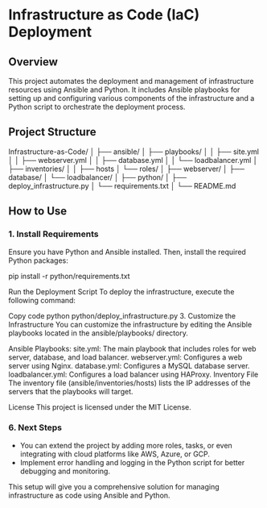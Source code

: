 # Infrastructure as Code (IaC) Deployment

## Overview

This project automates the deployment and management of infrastructure resources using Ansible and Python. It includes Ansible playbooks for setting up and configuring various components of the infrastructure and a Python script to orchestrate the deployment process.

## Project Structure

Infrastructure-as-Code/ │ ├── ansible/ │ ├── playbooks/ │ │ ├── site.yml │ │ ├── webserver.yml │ │ ├── database.yml │ │ └── loadbalancer.yml │ ├── inventories/ │ │ ├── hosts │ └── roles/ │ ├── webserver/ │ ├── database/ │ └── loadbalancer/ │ ├── python/ │ ├── deploy_infrastructure.py │ └── requirements.txt │ └── README.md


## How to Use

### 1. Install Requirements

Ensure you have Python and Ansible installed. Then, install the required Python packages:


pip install -r python/requirements.txt

Run the Deployment Script
To deploy the infrastructure, execute the following command:


Copy code
python python/deploy_infrastructure.py
3. Customize the Infrastructure
You can customize the infrastructure by editing the Ansible playbooks located in the ansible/playbooks/ directory.

Ansible Playbooks:
site.yml: The main playbook that includes roles for web server, database, and load balancer.
webserver.yml: Configures a web server using Nginx.
database.yml: Configures a MySQL database server.
loadbalancer.yml: Configures a load balancer using HAProxy.
Inventory File
The inventory file (ansible/inventories/hosts) lists the IP addresses of the servers that the playbooks will target.

License
This project is licensed under the MIT License.

### **6. Next Steps**
- You can extend the project by adding more roles, tasks, or even integrating with cloud platforms like AWS, Azure, or GCP.
- Implement error handling and logging in the Python script for better debugging and monitoring.

This setup will give you a comprehensive solution for managing infrastructure as code using Ansible and Python.
